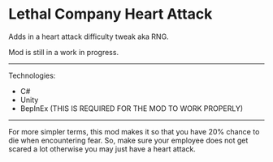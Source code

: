 # Lethal Company Heart Attack
 Adds in a heart attack difficulty tweak aka RNG. 

Mod is still in a work in progress. 
_________________________ 

Technologies:
- C#
- Unity
- BepInEx (THIS IS REQUIRED FOR THE MOD TO WORK PROPERLY)
  
_________________________ 
For more simpler terms, this mod makes it so that you have 20% chance to die when encountering fear. So, make sure your employee does not get scared a lot 
otherwise you may just have a heart attack. 
